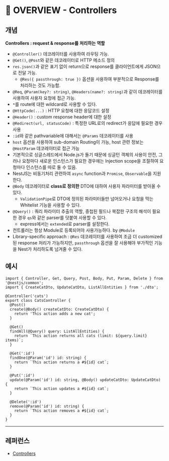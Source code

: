 # 🧠 OVERVIEW - Controllers

## 개념
**Controllers : request & response를 처리하는 역할**
- `@Controller()` 데코레이터를 사용하여 라우팅 가능.
- `@Get()`, `@Post`와 같은 데코레이터로 HTTP 메소드 정의
- `res.json()`과 같은 표기 없이 return으로 response를 클라이언트에게 JSON으로 전달 가능.
    - `@Res({ passthrough: true })` 옵션을 사용하여 부분적으로 Response를 처리하는 것도 가능함.
- `@Req`, `@Param(key?: string)`, `@Headers(name?: string)`과 같이 데코레이터를 사용하여 사용자 요청에 접근 가능.
- `*`를 route에 대한 wildcard로 사용할 수 있다.
- `@HttpCode(...)` : HTTP 요청에 대한 응답코드 설정
- `@Header()` : custom response header에 대한 설정
- `@Redirect(url, statusCode)` : 특정한 URL로의 redirect가 응답에 필요한 경우 사용
- `:id`와 같은 pathvariable에 대해서는 `@Params` 데코레이터를 사용
- `host` 옵션을 사용하여 sub-domain Routing이 가능, host 관련 정보는 `@HostParam` 데코레이터로 접근 가능
- 기본적으로 싱글스레드에서 Node.js가 돌기 때문에 싱글턴 객체의 사용이 안전, 그러나 요청마다 새로운 인스턴스가 필요한 경우에는 Injection scope을 조절하여 요청마다 인스턴스를 따로 둘 수 있음.
- NestJS는 비동기처리 관련하여 `async` function과 `Promise`, `Observable`을 지원한다.
- `@Body` 데코레이터로 **class로 정의한** DTO에 대하여 사용자 파라미터를 받아올 수 있다.
    - `ValidationPipe`로 DTO에 정의된 파라미터들만 넘어오거나 요청을 막는 Whitelist 기능을 사용할 수 있다.
- `@Query()` : 쿼리 파라미터 추출의 역할, 중첩된 필드나 복잡한 구조의 해석이 필요한 경우 `qs`와 같은 parser를 덧붙여 사용할 수 있다.
    - express에서는 `extended`로 parser를 설정한다.
- 컨트롤러는 항상 Module로 등록되어야 사용가능하다. by `@Module`
- Library-specific approach : `@Res` 데코레이터를 사용하여 조금 더 customized 된 response 처리가 가능하지만, `passthrough` 옵션을 잘 사용해야 부가적인 기능을 Nest가 처리하도록 넘겨줄 수 있다.

## 예시
```JS
import { Controller, Get, Query, Post, Body, Put, Param, Delete } from '@nestjs/common';
import { CreateCatDto, UpdateCatDto, ListAllEntities } from './dto';

@Controller('cats')
export class CatsController {
  @Post()
  create(@Body() createCatDto: CreateCatDto) {
    return 'This action adds a new cat';
  }

  @Get()
  findAll(@Query() query: ListAllEntities) {
    return `This action returns all cats (limit: ${query.limit} items)`;
  }

  @Get(':id')
  findOne(@Param('id') id: string) {
    return `This action returns a #${id} cat`;
  }

  @Put(':id')
  update(@Param('id') id: string, @Body() updateCatDto: UpdateCatDto) {
    return `This action updates a #${id} cat`;
  }

  @Delete(':id')
  remove(@Param('id') id: string) {
    return `This action removes a #${id} cat`;
  }
}
```

---

## 레퍼런스
- [Controllers](https://docs.nestjs.com/controllers)